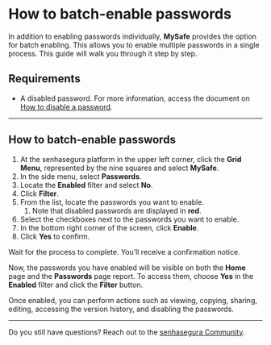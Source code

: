 # How to batch-enable passwords

In addition to enabling passwords individually, **MySafe** provides the option for batch enabling. This allows you to enable multiple passwords in a single process. This guide will walk you through it step by step.

## Requirements

* A disabled password. For more information, access the document on [How to disable a password](/v3-32/docs/mysafe-passwords-disable).

* * *

## How to batch-enable passwords

1. At the senhasegura platform in the upper left corner, click the **Grid Menu**, represented by the nine squares and select **MySafe**.
2. In the side menu, select **Passwords**. 
3. Locate the **Enabled** filter and select **No**. 
4. Click **Filter**.
5. From the list, locate the passwords you want to enable. 
    1. Note that disabled passwords are displayed in **red**.
6. Select the checkboxes next to the passwords you want to enable.
8. In the bottom right corner of the screen, click **Enable**.
9. Click **Yes** to confirm.

Wait for the process to complete. You’ll receive a confirmation notice.

Now, the passwords you have enabled will be visible on both the **Home** page and the **Passwords** page report. To access them,  choose **Yes** in the **Enabled** filter and click the **Filter** button.


Once enabled, you can perform actions such as viewing, copying, sharing, editing, accessing the version history, and disabling the passwords.
***

Do you still have questions? Reach out to the [senhasegura Community](https://community.senhasegura.io/).
